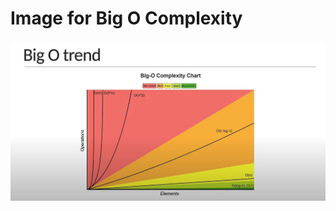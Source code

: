 # Image for Big O Complexity

<img src = "https://github.com/Onielcares/Nathaniel-GitHub/blob/main/Algo_DSA/BIG%20O%20Complexity%20Image.JPG" alt = "Big O Complexity Image"/>